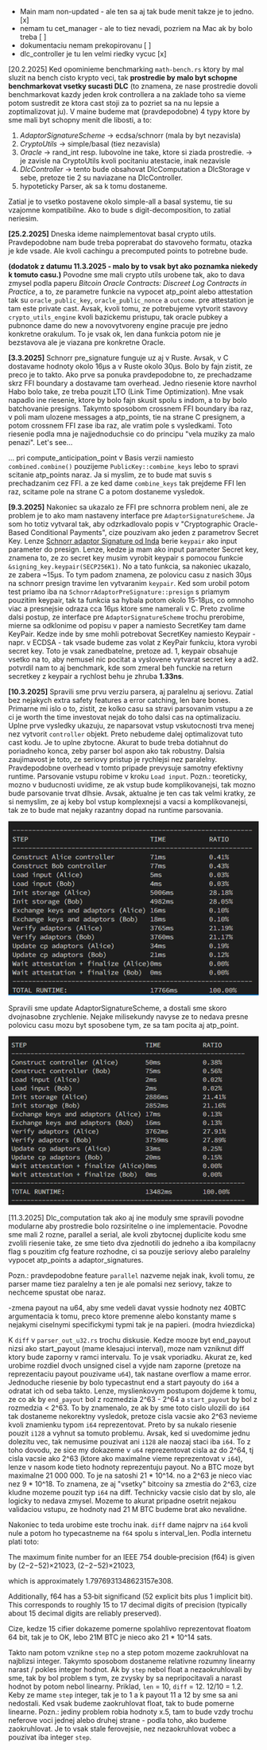 - Main mam non-updated - ale ten sa aj tak bude menit takze je to jedno. [x]
- nemam tu cet_manager - ale to tiez nevadi, pozriem na Mac ak by bolo treba [ ]
- dokumentaciu nemam prekopirovanu [ ]
- dlc_controller je tu len velmi riedky vycuc [x]


[20.2.2025]
Ked opominieme benchmarking `math-bench.rs` ktory by mal sluzit na bench cisto krypto veci, tak __prostredie by malo byt schopne benchmarkovat vsetky sucasti DLC__ (to znamena, ze nase prostredie dovoli benchmarkovat kazdy jeden krok controllera a na zaklade toho sa vieme potom sustredit ze ktora cast stoji za to pozriet sa na nu lepsie a zoptimalizovat ju).
V maine budeme mat (pravdepodobne) 4 typy ktore by sme mali byt schopny menit dle libosti, a to:
1. *AdaptorSignatureScheme* -> ecdsa/schnorr (mala by byt nezavisla)
2. *CryptoUtils* -> simple/basal (tiez nezavisla)
3. *Oracle* -> rand_int resp. lubovolne ine take, ktore si ziada prostredie. -> je zavisle na CryptoUtils kvoli pocitaniu atestacie, inak nezavisle
4. *DlcController* -> tento bude obsahovat DlcComputation a DlcStorage v sebe, pretoze tie 2 su naviazane na DlcController.
5. hypoteticky Parser, ak sa k tomu dostaneme.

Zatial je to vsetko postavene okolo simple-all a basal systemu, tie su vzajomne kompatibilne. Ako to bude s digit-decomposition, to zatial neriesim.

**[25.2.2025]**
Dneska ideme naimplementovat basal crypto utils. Pravdepodobne nam bude treba poprerabat do stavoveho formatu, otazka je kde vsade. Ale kvoli cachingu a precomputed points to potrebne bude.

**(dodatok z datumu 11.3.2025 - malo by to vsak byt ako poznamka niekedy k tomuto casu.)**
Povodne sme mali crypto utils urobene tak, ako to dava zmysel podla paperu _Bitcoin Oracle Contracts: Discreet Log Contracts in Practice_, a to, ze parametre funkcie na vypocet atp_point alebo attestation tak su `oracle_public_key`, `oracle_public_nonce` a `outcome`. pre attestation je tam este private cast. Avsak, kvoli tomu, ze potrebujeme vytvorit stavovy `crypto_utils_engine` kvoli bazickemu pristupu, tak oracle pubkey a pubnonce dame do new a novovytvoreny engine pracuje pre jedno konkretne orakulum. To je vsak ok, len dana funkcia potom nie je bezstavova ale je viazana pre konkretne Oracle.




**[3.3.2025]**
Schnorr pre_signature funguje uz aj v Ruste. Avsak, v C dostavame hodnoty okolo 16μs a v Ruste okolo 30μs. Bolo by fajn zistit, ze preco je to takto. Ako prve sa ponuka pravdepodobne to, ze prechadzame skrz FFI boundary a dostavame tam overhead. Jedno riesenie ktore navrhol Habo bolo take, ze treba pouzit LTO (Link Time Optimization).
Mne vsak napadlo ine riesenie, ktore by bolo fajn skusit spolu s indom, a to by bolo batchovanie presigns. Takymto sposobom crossnem FFI boundary iba raz, v poli mam ulozene messages a atp_points, tie na strane C presignem, a potom crossnem FFI zase iba raz, ale vratim pole s vysledkami. Toto riesenie podla mna je najjednoduchsie co do principu "vela muziky za malo penazi". Let's see...

...
pri compute_anticipation_point v Basis verzii namiesto `combined.combine()` pouzijeme `PublicKey::combine_keys` lebo to spravi scitanie atp_points naraz. Ja si myslim, ze to bude mat suvis s prechadzanim cez FFI. a ze ked dame `combine_keys` tak prejdeme FFI len raz, scitame pole na strane C a potom dostaneme vysledok.


**[9.3.2025]**
Nakoniec sa ukazalo ze FFI pre schnorra problem neni, ale ze problem je to ako mam nastaveny interface pre `AdaptorSignatureScheme`. Ja som ho totiz vytvaral tak, aby odzrkadlovalo popis v "Cryptographic Oracle-Based Conditional Payments", cize pouzivam ako jeden z parametrov Secret Key. Lenze <u>Schnorr adaptor Signature od Inda</u> berie `keypair` ako input parameter do presign. Lenze, kedze ja mam ako input parameter Secret key, znamena to, ze zo secret key musim vyrobit keypair s pomocou funkcie `&signing_key.keypair(SECP256K1)`. No a tato funkcia, sa nakoniec ukazalo, ze zabera ~15µs. To tym padom znamena, ze polovicu casu z nasich 30µs na schnorr presign travime len vytvaranim `keypair`. Ked som urobil potom test priamo iba na `SchnorrAdaptorPreSignature::presign` s priamym pouzitim keypair, tak ta funkcia sa hybala potom okolo 15-18µs, co omnoho viac a presnejsie odraza cca 16µs ktore sme namerali v C. Preto zvolime dalsi postup, ze interface pre `AdaptorSignatureScheme` trochu prerobime, mierne sa odklonime od popisu v paper a namiesto SecretKey tam dame KeyPair. Kedze inde by sme mohli potrebovat SecretKey namiesto Keypair - napr. v ECDSA - tak vsade budeme zas volat z KeyPair funkciu, ktora vyrobi secret key. Toto je vsak zanedbatelne, pretoze ad. 1, keypair obsahuje vsetko na to, aby nemusel nic pocitat a vyslovene vytvarat secret key a ad2. potvrdil nam to aj benchmark, kde som zmeral beh funckie na return secretkey z keypair a rychlost behu je zhruba **1.33ns**. 


**[10.3.2025]**
Spravili sme prvu verziu parsera, aj paralelnu aj seriovu. Zatial bez nejakych extra safety features a error catching, len bare bones. Primarne mi islo o to, zistit, ze kolko casu sa stravi parsovanim vstupu a ze ci je worth the time investovat nejak do toho dalsi cas na optimalizaciu. Uplne prve vysledky ukazuju, ze naparsovat vstup vskutocnosti trva menej nez vytvorit `controller` objekt. Preto nebudeme dalej optimalizovat tuto cast kodu. Je to uplne zbytocne. Akurat to bude treba dotiahnut do poriadneho konca, zeby parser bol aspon ako tak robustny. Dalsia zaujimavost je toto, ze seriovy pristup je rychlejsi nez paralelny. Pravdepodobne overhead v tomto pripade prevysuje samotny efektivny runtime. Parsovanie vstupu robime v kroku `Load input`.
Pozn.: teoreticky, mozno v buducnosti uvidime, ze ak vstup bude komplikovanejsi, tak mozno bude parsovanie trvat dlhsie. Avsak, aktualne je ten cas tak velmi kratky, ze si nemyslim, ze aj keby bol vstup komplexnejsi a vacsi a komplikovanejsi, tak ze to bude mat nejaky razantny dopad na runtime parsovania.

![alt text](images/image.png)

Spravili sme update AdaptorSignatureScheme, a dostali sme skoro dvojnasobne zrychlenie. Nejake milisekundy navyse ze to nedava presne polovicu casu mozu byt sposobene tym, ze sa tam pocita aj atp_point. 

![alt text](images/schnorr-keypair-update.png)


[11.3.2025]
Dlc_computation tak ako aj ine moduly sme spravili povodne modularne aby prostredie bolo rozsiritelne o ine implementacie. Povodne sme mali 2 rozne, parallel a serial, ale kvoli zbytocnej duplicite kodu sme zvolili riesenie take, ze sme tieto dva zjednotili do jedneho a iba kompilacny flag s pouzitim cfg feature rozhodne, ci sa pouzije seriovy alebo paralelny vypocet atp_points a adaptor_signatures.

Pozn.: pravdepodobne feature `parallel` nazveme nejak inak, kvoli tomu, ze parser mame tiez paralelny a ten je ale pomalsi nez seriovy, takze to nechceme spustat obe naraz.

-zmena payout na u64, aby sme vedeli davat vyssie hodnoty nez 40BTC
argumentacia k tomu, preco ktore premenne alebo konstanty mame s nejakymi ciselnymi specifickymi typmi tak je na papieri. (modra hviezdicka)

K `diff` v `parser_out_u32.rs` trochu diskusie. Kedze mooze byt end_payout nizsi ako start_payout (mame klesajuci interval), moze nam vzniknut diff ktory bude zaporny v ramci intervalu. To je vsak vporiadku. Akurat ze, ked urobime rozdiel dvoch unsigned cisel a vyjde nam zaporne (pretoze na reprezentaciu payout pouzivame `u64`), tak nastane overflow a mame error. Jednoduche riesenie by bolo typecastnut end a start payouty do `i64` a odratat ich od seba takto. Lenze, myslienkovym postupom dojdeme k tomu, ze co ak by `end_payout` bol z rozmedzia 2^63 - 2^64 a `start_payout` by bol z rozmedzia < 2^63. To by znamenalo, ze ak by sme toto cislo ulozili do `i64` tak dostaneme nekorektny vysledok, pretoze cisla vacsie ako 2^63 nevieme kvoli znamienku typom `i64` reprezentovat. Preto by sa nukalo riesenie pouzit `i128` a vyhnut sa tomuto problemu. Avsak, ked si uvedomime jednu dolezitu vec, tak nemusime pouzivat ani `i128` ale naozaj staci iba `i64`. To z toho dovodu, ze sice my dokazeme v `u64` reprezentovat cisla az do 2^64, tj cisla vacsie ako 2^63 (ktore ako maximalne vieme reprezentovat v `i64`), lenze v nasom kode tieto hodnoty reprezentuju payout. No a BTC moze byt maximalne 21 000 000. To je na satoshi 21 * 10^14. no a 2^63 je nieco viac nez 9 * 10^18. To znamena, ze aj "vsetky" bitcoiny sa zmestia do 2^63, cize kludne mozeme pouzit typ `i64` na diff. Technicky vacsie cislo dat by slo, ale logicky to nedava zmysel. Mozeme to akurat pripadne osetrit nejakou validaciou vstupu, ze hodnoty nad 21 M BTC budeme brat ako nevalidne.

Nakoniec to teda urobime este trochu inak. `diff` dame najprv na `i64` kvoli nule a potom ho typecastneme na `f64` spolu s interval_len. Podla internetu plati toto:

The maximum finite number for an IEEE 754 double‑precision (f64) is given by
(2−2−52)×21023,
(2−2−52)×21023,

which is approximately 1.7976931348623157e308.

Additionally, f64 has a 53‑bit significand (52 explicit bits plus 1 implicit bit). This corresponds to roughly 15 to 17 decimal digits of precision (typically about 15 decimal digits are reliably preserved).

Cize, kedze 15 cifier dokazeme pomerne spolahlivo reprezentovat floatom 64 bit, tak je to OK, lebo 21M BTC je nieco ako 21 * 10^14 sats.

Takto nam potom vznikne `step` no a step potom mozeme zaokruhlovat na najblizsi integer. Takymto sposobom dostaneme relativne rozumny linearny narast / pokles integer hodnot. Ak by `step` nebol float a nezaokruhlovali by sme, tak by bol problem s tym, ze zvysky by sa nepripocitavali a narast hodnot by potom nebol linearny. Priklad, `len` = 10, `diff` = 12. 12/10 = 1.2. Keby ze mame `step` integer, tak je to 1 a k payout 11 a 12 by sme sa ani nedostali. Ked vsak budeme zaokruhlovat float, tak to bude pomerne linearne.
Pozn.: jediny problem robia hodnoty x.5, tam to bude vzdy trochu neferove voci jednej alebo druhej strane - podla toho, ako budeme zaokruhlovat. Je to vsak stale ferovejsie, nez nezaokruhlovat vobec a pouzivat iba integer `step`.